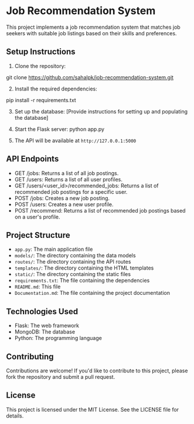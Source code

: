 # Job Recommendation System

This project implements a job recommendation system that matches job seekers with suitable job listings based on their skills and preferences.

## Setup Instructions

1. Clone the repository:

git clone https://github.com/sahalpk/job-recommendation-system.git

2. Install the required dependencies:

pip install -r requirements.txt

3. Set up the database:
[Provide instructions for setting up and populating the database]

4. Start the Flask server:
python app.py

5. The API will be available at `http://127.0.0.1:5000`

## API Endpoints

* GET /jobs: Returns a list of all job postings.
* GET /users: Returns a list of all user profiles.
* GET /users/<user_id>/recommended_jobs: Returns a list of recommended job postings for a specific user.
* POST /jobs: Creates a new job posting.
* POST /users: Creates a new user profile.
* POST /recommend: Returns a list of recommended job postings based on a user's profile.


## Project Structure

* `app.py`: The main application file
* `models/`: The directory containing the data models
* `routes/`: The directory containing the API routes
* `templates/`: The directory containing the HTML templates
* `static/`: The directory containing the static files
* `requirements.txt`: The file containing the dependencies
* `README.md`: This file
* `Documentation.md`: The file containing the project documentation

## Technologies Used

* Flask: The web framework
* MongoDB: The database
* Python: The programming language

## Contributing

Contributions are welcome! If you'd like to contribute to this project, please fork the repository and submit a pull request.

## License

This project is licensed under the MIT License. See the LICENSE file for details.